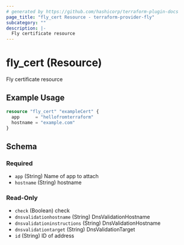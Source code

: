 ```yaml
---
# generated by https://github.com/hashicorp/terraform-plugin-docs
page_title: "fly_cert Resource - terraform-provider-fly"
subcategory: ""
description: |-
  Fly certificate resource
---
```


# fly_cert (Resource)

Fly certificate resource

## Example Usage

```terraform
resource "fly_cert" "exampleCert" {
  app      = "hellofromterraform"
  hostname = "example.com"
}
```

<!-- schema generated by tfplugindocs -->
## Schema

### Required

- `app` (String) Name of app to attach
- `hostname` (String) hostname

### Read-Only

- `check` (Boolean) check
- `dnsvalidationhostname` (String) DnsValidationHostname
- `dnsvalidationinstructions` (String) DnsValidationHostname
- `dnsvalidationtarget` (String) DnsValidationTarget
- `id` (String) ID of address


